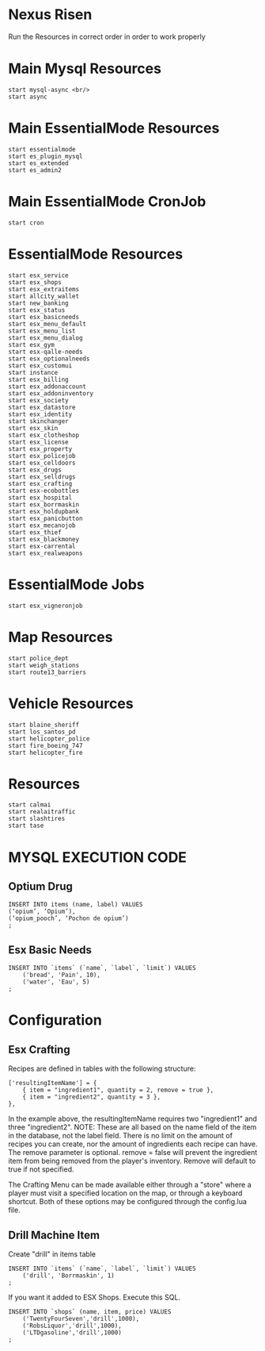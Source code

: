 # Nexus Risen

Run the Resources in correct order in order to work properly

# Main Mysql Resources
```
start mysql-async <br/>
start async
```
# Main EssentialMode Resources
```
start essentialmode
start es_plugin_mysql
start es_extended
start es_admin2
```
# Main EssentialMode CronJob
```
start cron
```
# EssentialMode Resources
```
start esx_service
start esx_shops
start esx_extraitems
start allcity_wallet
start new_banking
start esx_status
start esx_basicneeds
start esx_menu_default
start esx_menu_list
start esx_menu_dialog
start esx_gym
start esx-qalle-needs
start esx_optionalneeds
start esx_customui
start instance
start esx_billing
start esx_addonaccount
start esx_addoninventory
start esx_society
start esx_datastore
start esx_identity
start skinchanger
start esx_skin
start esx_clotheshop
start esx_license
start esx_property
start esx_policejob
start esx_celldoors
start esx_drugs
start esx_selldrugs
start esx_crafting
start esx-ecobottles
start esx_hospital
start esx_borrmaskin
start esx_holdupbank
start esx_panicbutton
start esx_mecanojob
start esx_thief
start esx_blackmoney
start esx-carrental
start esx_realweapons
```
# EssentialMode Jobs
```
start esx_vigneronjob
```
# Map Resources
```
start police_dept
start weigh_stations
start route13_barriers
```
# Vehicle Resources
```
start blaine_sheriff
start los_santos_pd
start helicopter_police 
start fire_boeing_747
start helicopter_fire
```
# Resources
```
start calmai
start realaitraffic
start slashtires
start tase
```

# MYSQL EXECUTION CODE

## Optium Drug

```
INSERT INTO items (name, label) VALUES
(‘opium’, ‘Opium’),
(‘opium_pooch’, ‘Pochon de opium’)
;
```

## Esx Basic Needs

```
INSERT INTO `items` (`name`, `label`, `limit`) VALUES
	('bread', 'Pain', 10),
	('water', 'Eau', 5)
;
```

# Configuration

## Esx Crafting

Recipes are defined in tables with the following structure:

```
['resultingItemName'] = {
    { item = "ingredient1", quantity = 2, remove = true },
    { item = "ingredient2", quantity = 3 },
},
```
In the example above, the resultingItemName requires two "ingredient1" and three "ingredient2". 
NOTE: These are all based on the name field of the item in the database, not the label field. 
There is no limit on the amount of recipes you can create, nor the amount of ingredients each recipe can have. 
The remove parameter is optional. remove = false will prevent the ingredient item from being removed from the player's inventory.
Remove will default to true if not specified.

The Crafting Menu can be made available either through a "store" where a player must visit a specified location on the map, or through a keyboard shortcut. 
Both of these options may be configured through the config.lua file.

## Drill Machine Item
Create "drill" in items table

```
INSERT INTO `items` (`name`, `label`, `limit`) VALUES  
    ('drill', 'Borrmaskin', 1)
;
```
If you want it added to ESX Shops. Execute this SQL.

```
INSERT INTO `shops` (name, item, price) VALUES
	('TwentyFourSeven','drill',1000),
	('RobsLiquor','drill',1000),
	('LTDgasoline','drill',1000)
;
```


